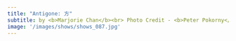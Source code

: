 ```yaml
---
title: "Antigone: 方"
subtitle: by <b>Marjorie Chan</b><br> Photo Credit - <b>Peter Pokorny</b></br>
image: '/images/shows/shows_087.jpg'
---
```

